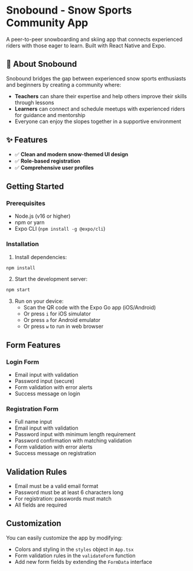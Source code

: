 # Snobound - Snow Sports Community App

A peer-to-peer snowboarding and skiing app that connects experienced riders with those eager to learn. Built with React Native and Expo.

## 🎿 About Snobound

Snobound bridges the gap between experienced snow sports enthusiasts and beginners by creating a community where:
- **Teachers** can share their expertise and help others improve their skills through lessons
- **Learners** can connect and schedule meetups with experienced riders for guidance and mentorship
- Everyone can enjoy the slopes together in a supportive environment

## ✨ Features

- ✅ **Clean and modern snow-themed UI design**
- ✅ **Role-based registration**
- ✅ **Comprehensive user profiles**


## Getting Started

### Prerequisites

- Node.js (v16 or higher)
- npm or yarn
- Expo CLI (`npm install -g @expo/cli`)

### Installation

1. Install dependencies:
```bash
npm install
```

2. Start the development server:
```bash
npm start
```

3. Run on your device:
   - Scan the QR code with the Expo Go app (iOS/Android)
   - Or press `i` for iOS simulator
   - Or press `a` for Android emulator
   - Or press `w` to run in web browser

## Form Features

### Login Form
- Email input with validation
- Password input (secure)
- Form validation with error alerts
- Success message on login

### Registration Form
- Full name input
- Email input with validation
- Password input with minimum length requirement
- Password confirmation with matching validation
- Form validation with error alerts
- Success message on registration

## Validation Rules

- Email must be a valid email format
- Password must be at least 6 characters long
- For registration: passwords must match
- All fields are required

## Customization

You can easily customize the app by modifying:
- Colors and styling in the `styles` object in `App.tsx`
- Form validation rules in the `validateForm` function
- Add new form fields by extending the `FormData` interface

